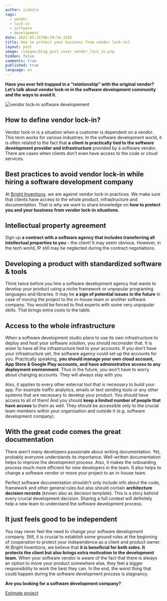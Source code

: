 ```yaml
---
author: izabela
tags:
  - vendor
  - lock-in
  - software
  - development
date: 2021-05-31T06:29:54.316Z
title: How to protect your business from vendor lock-in?
layout: post
image: /images/blog_post_cover_vendor_lock_in.png
hidden: false
comments: true
published: true
language: en
---
```

**Have you ever felt trapped in a “relationship” with the original vendor? Let’s talk about vendor lock-in in the software development community and the ways to avoid it.**

![vendor lock-in software developement](/images/cyber-security-3400657_1920.jpg)

## How to define vendor lock-in?

Vendor lock-in is a situation when a customer is dependent on a vendor. This term works for various industries. In the software development world, it is often related to the fact that **a** **client is practically tied to the software development provider and infrastructure** provided by a software vendor. There are cases when clients don’t even have access to the code or cloud services.

## Best practices to avoid vendor lock-in while hiring a software development company

At [Bright Inventions](https://brightinventions.pl), we are against vendor lock-in practices. We make sure that clients have access to the whole product, infrastructure and documentation. That is why we want to share knowledge on **how to protect you and your business from vendor lock-in situations**.

## Intellectual property agreement

Sign up **a contract with a software agency that includes transferring all intellectual properties to you** – the client! It may seem obvious. However, in the tech world, IP still may be neglected during the contract negotiations.

## Developing a product with standardized software & tools

Think twice before you hire a software development agency that wants to develop your product using a niche framework or unpopular programing languages and libraries. It may be **a sign of potential issues** **in the future** in case of moving the project to the in-house team or another software company. You would be forced to find experts with some very unpopular skills. That brings extra costs to the table. 

## Access to the whole infrastructure

When a software development studio plans to use its own infrastructure to deploy and host your software solution, you should reconsider that. It is wiser to have all the infrastructure tied to your accounts. If you don’t have your infrastructure yet, the software agency could set up the accounts for you. Practically speaking, **you should manage your own cloud account, App Store & Google Play accounts, and have administrative access to any deployment environment**. Thus in the future, you won’t have to worry about changing accounts. They will always stay with you.

Also, it applies to every other external tool that is necessary to build your app. For example traffic analytics, emails or text sending tools or any other systems that are necessary to develop your product. You should have access to all of them! And you should **keep a limited number of people that have access** to them as well. They should be accessible only to the crucial team members within your organisation and outside it (e.g. software development company).

## With the great code comes the great documentation 

There aren’t many developers passionate about writing documentation. Yet, probably everyone understands its importance. Well-written documentation helps to improve the development process. Also, it makes the onboarding process much more efficient for new developers in the team. It also helps to change a software vendor or move your project to an in-house team. 

Perfect software documentation shouldn’t only include info about the code, framework and other general rules but also should contain **architecture decision records** (known also as decision template). This is a story behind every crucial development decision. Sharing a full context will definitely help a new team to understand the software development process.

## It just feels good to be independent

You may never feel the need to change your software development company. Still, it is crucial to establish some ground rules at the beginning of cooperation to protect your independence as a client and product owner. At Bright Inventions, we believe that **it is beneficial for both sides. It protects the client but also brings extra motivation to the development team.** When your software vendor is aware of the fact that there is always an option to move your product somewhere else, they feel a bigger responsibility to work the best they can. In the end, the worst thing that could happen during the software development process is stagnancy. 

**Are you looking for a software development company?**

[Estimate project](/start-project)
